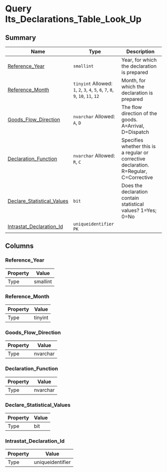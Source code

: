 # Query Its_Declarations_Table_Look_Up


## Summary

| Name | Type | Description |
| - | - | --- |
|[Reference_Year](#reference_year)|`smallint` |Year, for which the declaration is prepared|
|[Reference_Month](#reference_month)|`tinyint` Allowed: `1`, `2`, `3`, `4`, `5`, `6`, `7`, `8`, `9`, `10`, `11`, `12`|Month, for which the declaration is prepared|
|[Goods_Flow_Direction](#goods_flow_direction)|`nvarchar` Allowed: `A`, `D`|The flow direction of the goods. A=Arrival, D=Dispatch|
|[Declaration_Function](#declaration_function)|`nvarchar` Allowed: `R`, `C`|Specifies whether this is a regular or corrective declaration. R=Regular, C=Corrective|
|[Declare_Statistical_Values](#declare_statistical_values)|`bit` |Does the declaration contain statistical values? 1=Yes; 0=No|
|[Intrastat_Declaration_Id](#intrastat_declaration_id)|`uniqueidentifier` `PK`||

## Columns

### Reference_Year

| Property | Value |
| - | - |
|Type|smallint|

### Reference_Month

| Property | Value |
| - | - |
|Type|tinyint|

### Goods_Flow_Direction

| Property | Value |
| - | - |
|Type|nvarchar|

### Declaration_Function

| Property | Value |
| - | - |
|Type|nvarchar|

### Declare_Statistical_Values

| Property | Value |
| - | - |
|Type|bit|

### Intrastat_Declaration_Id

| Property | Value |
| - | - |
|Type|uniqueidentifier|


